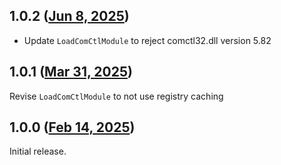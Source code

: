 ## 1.0.2 ([Jun 8, 2025](https://github.com/ramensoftware/windhawk-mods/blob/fa00bc7317f1d0bf94eea92249503fd3b4570b68/mods/restore-button-pulse-anim.wh.cpp))

- Update `LoadComCtlModule` to reject comctl32.dll version 5.82

## 1.0.1 ([Mar 31, 2025](https://github.com/ramensoftware/windhawk-mods/blob/af9b479b58a7d3977aa9e2a83cbd8f886a5ef0eb/mods/restore-button-pulse-anim.wh.cpp))

Revise `LoadComCtlModule` to not use registry caching

## 1.0.0 ([Feb 14, 2025](https://github.com/ramensoftware/windhawk-mods/blob/c371d1dd9294ac5d5843219d4af0bc01f9b4c195/mods/restore-button-pulse-anim.wh.cpp))

Initial release.

